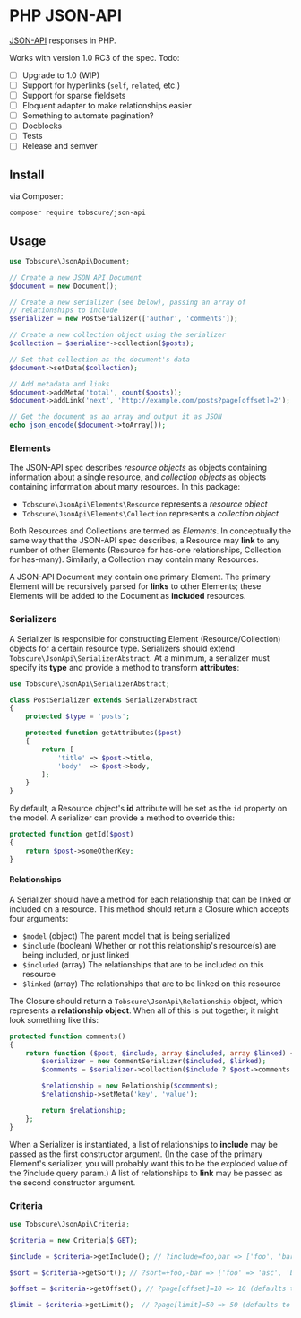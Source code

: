 # PHP JSON-API

[JSON-API](http://jsonapi.org) responses in PHP.

Works with version 1.0 RC3 of the spec. Todo:

- [ ] Upgrade to 1.0 (WIP)
- [ ] Support for hyperlinks (`self`, `related`, etc.)
- [ ] Support for sparse fieldsets
- [ ] Eloquent adapter to make relationships easier
- [ ] Something to automate pagination?
- [ ] Docblocks
- [ ] Tests
- [ ] Release and semver

## Install

via Composer:

```bash
composer require tobscure/json-api
```

## Usage

```php
use Tobscure\JsonApi\Document;

// Create a new JSON API Document
$document = new Document();

// Create a new serializer (see below), passing an array of 
// relationships to include
$serializer = new PostSerializer(['author', 'comments']);

// Create a new collection object using the serializer
$collection = $serializer->collection($posts);

// Set that collection as the document's data
$document->setData($collection);

// Add metadata and links
$document->addMeta('total', count($posts));
$document->addLink('next', 'http://example.com/posts?page[offset]=2');

// Get the document as an array and output it as JSON
echo json_encode($document->toArray());
```

### Elements

The JSON-API spec describes *resource objects* as objects containing information about a single resource, and *collection objects* as objects containing information about many resources. In this package:

- `Tobscure\JsonApi\Elements\Resource` represents a *resource object*
- `Tobscure\JsonApi\Elements\Collection` represents a *collection object*

Both Resources and Collections are termed as *Elements*. In conceptually the same way that the JSON-API spec describes, a Resource may **link** to any number of other Elements (Resource for has-one relationships, Collection for has-many). Similarly, a Collection may contain many Resources.

A JSON-API Document may contain one primary Element. The primary Element will be recursively parsed for **links** to other Elements; these Elements will be added to the Document as **included** resources.

### Serializers

A Serializer is responsible for constructing Element (Resource/Collection) objects for a certain resource type. Serializers should extend `Tobscure\JsonApi\SerializerAbstract`. At a minimum, a serializer must specify its **type** and provide a method to transform **attributes**:

```php
use Tobscure\JsonApi\SerializerAbstract;

class PostSerializer extends SerializerAbstract
{
    protected $type = 'posts';

    protected function getAttributes($post)
    {
        return [
            'title' => $post->title,
            'body'  => $post->body,
        ];
    }
}
```

By default, a Resource object's **id** attribute will be set as the `id` property on the model. A serializer can provide a method to override this:

```php
protected function getId($post)
{
    return $post->someOtherKey;
}
```

#### Relationships 

A Serializer should have a method for each relationship that can be linked or included on a resource. This method should return a Closure which accepts four arguments:

- `$model` (object) The parent model that is being serialized
- `$include` (boolean) Whether or not this relationship's resource(s) are being included, or just linked
- `$included` (array) The relationships that are to be included on this resource
- `$linked` (array) The relationships that are to be linked on this resource

The Closure should return a `Tobscure\JsonApi\Relationship` object, which represents a **relationship object**. When all of this is put together, it might look something like this:

```php
protected function comments()
{
    return function ($post, $include, array $included, array $linked) {
        $serializer = new CommentSerializer($included, $linked);
        $comments = $serializer->collection($include ? $post->comments : $post->commentIds);

        $relationship = new Relationship($comments);
        $relationship->setMeta('key', 'value');

        return $relationship;
    };
}
```

When a Serializer is instantiated, a list of relationships to **include** may be passed as the first constructor argument. (In the case of the primary Element's serializer, you will probably want this to be the exploded value of the ?include query param.) A list of relationships to **link** may be passed as the second constructor argument.

### Criteria

```php
use Tobscure\JsonApi\Criteria;

$criteria = new Criteria($_GET);

$include = $criteria->getInclude(); // ?include=foo,bar => ['foo', 'bar']

$sort = $criteria->getSort(); // ?sort=+foo,-bar => ['foo' => 'asc', 'bar' => 'desc']

$offset = $criteria->getOffset(); // ?page[offset]=10 => 10 (defaults to 0)

$limit = $criteria->getLimit();  // ?page[limit]=50 => 50 (defaults to null)
```
